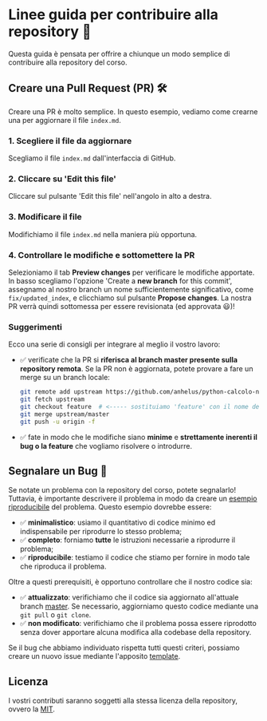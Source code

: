 # Linee guida per contribuire alla repository 🚀

Questa guida è pensata per offrire a chiunque un modo semplice di contribuire alla repository del corso.

## Creare una Pull Request (PR) 🛠️

Creare una PR è molto semplice. In questo esempio, vediamo come crearne una per aggiornare il file `index.md`.

### 1. Scegliere il file da aggiornare

Scegliamo il file `index.md` dall'interfaccia di GitHub.

### 2. Cliccare su 'Edit this file'

Cliccare sul pulsante 'Edit this file' nell'angolo in alto a destra.

### 3. Modificare il file

Modifichiamo il file `index.md` nella maniera più opportuna.

### 4. Controllare le modifiche e sottomettere la PR

Selezioniamo il tab **Preview changes** per verificare le modifiche apportate. In basso scegliamo l'opzione 'Create a **new branch**
for this commit', assegnamo al nostro branch un nome sufficientemente significativo, come `fix/updated_index`, e clicchiamo sul pulsante **Propose changes**. La nostra PR verrà quindi sottomessa per essere revisionata (ed approvata 😃)!

### Suggerimenti

Ecco una serie di consigli per integrare al meglio il vostro lavoro:

- ✅ verificate che la PR si **riferisca al branch master presente sulla repository remota**. Se la PR non è aggiornata, potete provare a fare un merge su un branch locale:

  ```bash
  git remote add upstream https://github.com/anhelus/python-calcolo-numerico.git
  git fetch upstream
  git checkout feature  # <----- sostituiamo 'feature' con il nome del nostro branch
  git merge upstream/master
  git push -u origin -f
  ```

- ✅ fate in modo che le modifiche siano **minime** e **strettamente inerenti il bug o la feature** che vogliamo risolvere o introdurre.

## Segnalare un Bug 🐛

Se notate un problema con la repository del corso, potete segnalarlo! Tuttavia, è importante descrivere il problema in modo da creare un [esempio riproducibile](https://stackoverflow.com/help/minimal-reproducible-example) del problema. Questo esempio dovrebbe essere:

* ✅ **minimalistico**: usiamo il quantitativo di codice minimo ed indispensabile per riprodurre lo stesso problema;
* ✅ **completo**: forniamo **tutte** le istruzioni necessarie a riprodurre il problema;
* ✅ **riproducibile**: testiamo il codice che stiamo per fornire in modo tale che riproduca il problema.

Oltre a questi prerequisiti, è opportuno controllare che il nostro codice sia:

* ✅ **attualizzato**: verifichiamo che il codice sia aggiornato all'attuale branch [master](https://github.com/anhelus/python-calcolo-numerico/tree/master). Se necessario, aggiorniamo questo codice mediante una `git pull` o `git clone`.
* ✅ **non modificato**: verifichiamo che il problema possa essere riprodotto senza dover apportare alcuna modifica alla codebase della repository.

Se il bug che abbiamo individuato rispetta tutti questi criteri, possiamo creare un nuovo issue mediante l'apposito [template](https://github.com/anhelus/python-calcolo-numerico/issues/new/choose).

## Licenza

I vostri contributi saranno soggetti alla stessa licenza della repository, ovvero la [MIT](./LICENSE).
